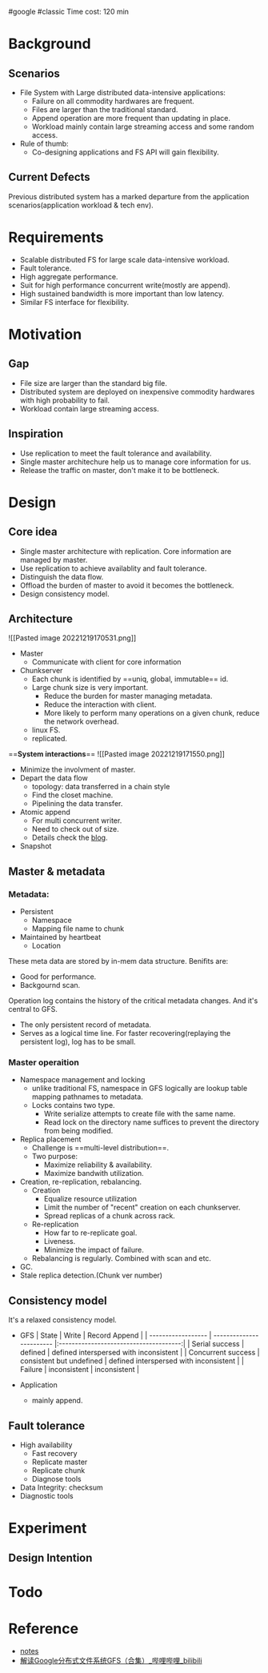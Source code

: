 #google #classic
Time cost: 120 min
# Background
## Scenarios
* File System with Large distributed data-intensive applications:
	* Failure on all commodity hardwares are frequent.
	* Files are larger than the traditional standard.
	* Append operation are more frequent than updating in place.
	* Workload mainly contain large streaming access and some random access.
* Rule of thumb:
	* Co-designing applications and FS API will gain flexibility.

## Current Defects
Previous distributed system has a marked departure from the application scenarios(application workload & tech env).

# Requirements
* Scalable distributed FS for large scale data-intensive workload.
* Fault tolerance.
* High aggregate performance.
* Suit for high performance concurrent write(mostly are append).
* High sustained bandwidth is more important than low latency.
* Similar FS interface for flexibility.


# Motivation
## Gap
* File size are larger than the standard big file.
* Distributed system are deployed on inexpensive commodity hardwares with high probability to fail.
* Workload contain large streaming access.


## Inspiration
* Use replication to meet the fault tolerance and availability.
* Single master architechure help us to manage core information for us.
* Release the traffic on master, don't make it to be bottleneck.


# Design

## Core idea
* Single master architecture with replication. Core information are managed by master.
* Use replication to achieve availablity and fault tolerance.
* Distinguish the data flow.
* Offload the burden of master to avoid it becomes the bottleneck.
* Design consistency model.

## Architecture
![[Pasted image 20221219170531.png]]
* Master
	* Communicate with client for core information
* Chunkserver
	* Each chunk is identified by ==uniq, global, immutable== id.
	* Large chunk size is very important.
		* Reduce the burden for master managing metadata.
		* Reduce the interaction with client.
		* More likely to perform many operations on a given chunk, reduce the network overhead.
	* linux FS.
	* replicated.

==**System interactions**==
![[Pasted image 20221219171550.png]]
* Minimize the involvment of master.
* Depart the data flow
	* topology: data transferred in a chain style
	* Find the closet machine.
	* Pipelining the data transfer.
* Atomic append
	* For multi concurrent writer.
	* Need to check out of size.
	* Details check the [blog](https://spongecaptain.cool/post/paper/googlefilesystem/#35-consistency-model-%E4%B8%80%E8%87%B4%E6%80%A7%E6%A8%A1%E5%9E%8B).
* Snapshot

## Master & metadata
### Metadata:
* Persistent
	* Namespace
	* Mapping file name to chunk 
* Maintained by heartbeat
	* Location

These meta data are stored by in-mem data structure. Benifits are:
* Good for performance.
* Backgournd scan.

Operation log contains the history of the critical metadata changes. And it's central to GFS.
* The only persistent record of metadata.
* Serves as a logical time line.
For faster recovering(replaying the persistent log), log has to be small.

### Master operaition
* Namespace management and locking
	* unlike traditional FS, namespace in GFS logically are lookup table mapping pathnames to metadata.
	* Locks contains two type.
		* Write serialize attempts to create file with the same name.
		* Read lock on the directory name suffices to prevent the directory from being modified.
* Replica placement
	* Challenge is ==multi-level distribution==.
	* Two purpose:
		* Maximize reliability & availability.
		* Maximize bandwith utilization.
* Creation, re-replication, rebalancing. 
	* Creation
		* Equalize resource utilization
		* Limit the number of "recent" creation on each chunkserver.
		* Spread replicas of a chunk across rack.
	* Re-replication
		* How far to re-replicate goal.
		* Liveness.
		* Minimize the impact of failure.
	* Rebalancing is regularly. Combined with scan and etc.
* GC.
* Stale replica detection.(Chunk ver number)

## Consistency model
It's a relaxed consistency model.
* GFS
| State              | Write                    |             Record Append              |
| ------------------ | ------------------------ |:--------------------------------------:|
| Serial success     | defined                  | defined interspersed with inconsistent |
| Concurrent success | consistent but undefined | defined interspersed with inconsistent |
| Failure            | inconsistent             |              inconsistent              |

* Application
	* mainly append.


## Fault tolerance
* High availability
	* Fast recovery
	* Replicate master
	* Replicate chunk
	* Diagnose tools
* Data Integrity: checksum
* Diagnostic tools

# Experiment
## Design Intention


# Todo


# Reference
* [notes](https://spongecaptain.cool/post/paper/googlefilesystem/#35-consistency-model-%E4%B8%80%E8%87%B4%E6%80%A7%E6%A8%A1%E5%9E%8B)
* [解读Google分布式文件系统GFS（合集）_哔哩哔哩_bilibili](https://www.bilibili.com/video/BV1fT411c7y6/?spm_id_from=333.999.0.0&vd_source=7781261991941d597260a7d004b83d25)